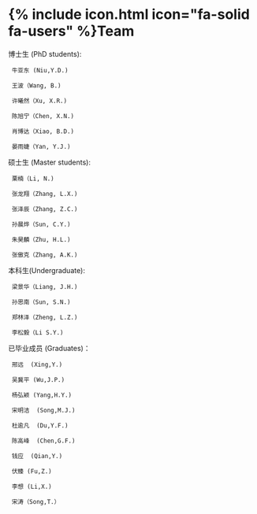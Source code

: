 ---
---

# {% include icon.html icon="fa-solid fa-users" %}Team

博士生 (PhD students):

     牛亚东 (Niu,Y.D.)

     王波（Wang, B.)

     许曦然（Xu, X.R.)

     陈旭宁（Chen, X.N.)

     肖博达（Xiao, B.D.)

     晏雨婕（Yan, Y.J.)

硕士生 (Master students):

     栗楠（Li, N.)

     张龙翔（Zhang, L.X.)

     张泽辰（Zhang, Z.C.)

     孙晨烨（Sun, C.Y.)

     朱昊麟（Zhu, H.L.)

     张傲克（Zhang, A.K.)

本科生(Undergraduate):

     梁景华（Liang, J.H.)

     孙思南（Sun, S.N.)

     郑林泽（Zheng, L.Z.)

     李松毅（Li S.Y.)

已毕业成员 (Graduates)：

     邢远  (Xing,Y.)

     吴冀平 (Wu,J.P.)

     杨弘颖 (Yang,H.Y.)

     宋明洁  (Song,M.J.)

     杜逾凡  (Du,Y.F.)

     陈高峰  (Chen,G.F.)

     钱应  (Qian,Y.)

     伏臻 (Fu,Z.)

     李想 (Li,X.)

     宋涛（Song,T.）
